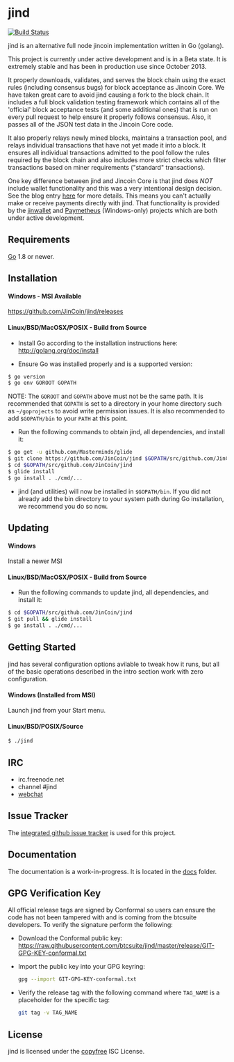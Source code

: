 jind
====

[![Build Status](https://travis-ci.org/roasbeef/btcd.png?branch=master)](https://travis-ci.org/roasbeef/btcd)

jind is an alternative full node jincoin implementation written in Go (golang).

This project is currently under active development and is in a Beta state.  It
is extremely stable and has been in production use since October 2013.

It properly downloads, validates, and serves the block chain using the exact
rules (including consensus bugs) for block acceptance as Jincoin Core.  We have
taken great care to avoid jind causing a fork to the block chain.  It includes a
full block validation testing framework which contains all of the 'official'
block acceptance tests (and some additional ones) that is run on every pull
request to help ensure it properly follows consensus.  Also, it passes all of
the JSON test data in the Jincoin Core code.

It also properly relays newly mined blocks, maintains a transaction pool, and
relays individual transactions that have not yet made it into a block.  It
ensures all individual transactions admitted to the pool follow the rules
required by the block chain and also includes more strict checks which filter
transactions based on miner requirements ("standard" transactions).

One key difference between jind and Jincoin Core is that jind does *NOT* include
wallet functionality and this was a very intentional design decision.  See the
blog entry [here](https://blog.conformal.com/btcd-not-your-moms-bitcoin-daemon)
for more details.  This means you can't actually make or receive payments
directly with jind.  That functionality is provided by the
[jinwallet](https://github.com/JinCoin/jinwallet) and
[Paymetheus](https://github.com/btcsuite/Paymetheus) (Windows-only) projects
which are both under active development.

## Requirements

[Go](http://golang.org) 1.8 or newer.

## Installation

#### Windows - MSI Available

https://github.com/JinCoin/jind/releases

#### Linux/BSD/MacOSX/POSIX - Build from Source

- Install Go according to the installation instructions here:
  http://golang.org/doc/install

- Ensure Go was installed properly and is a supported version:

```bash
$ go version
$ go env GOROOT GOPATH
```

NOTE: The `GOROOT` and `GOPATH` above must not be the same path.  It is
recommended that `GOPATH` is set to a directory in your home directory such as
`~/goprojects` to avoid write permission issues.  It is also recommended to add
`$GOPATH/bin` to your `PATH` at this point.

- Run the following commands to obtain jind, all dependencies, and install it:

```bash
$ go get -u github.com/Masterminds/glide
$ git clone https://github.com/JinCoin/jind $GOPATH/src/github.com/JinCoin/jind
$ cd $GOPATH/src/github.com/JinCoin/jind
$ glide install
$ go install . ./cmd/...
```

- jind (and utilities) will now be installed in ```$GOPATH/bin```.  If you did
  not already add the bin directory to your system path during Go installation,
  we recommend you do so now.

## Updating

#### Windows

Install a newer MSI

#### Linux/BSD/MacOSX/POSIX - Build from Source

- Run the following commands to update jind, all dependencies, and install it:

```bash
$ cd $GOPATH/src/github.com/JinCoin/jind
$ git pull && glide install
$ go install . ./cmd/...
```

## Getting Started

jind has several configuration options avilable to tweak how it runs, but all
of the basic operations described in the intro section work with zero
configuration.

#### Windows (Installed from MSI)

Launch jind from your Start menu.

#### Linux/BSD/POSIX/Source

```bash
$ ./jind
```

## IRC

- irc.freenode.net
- channel #jind
- [webchat](https://webchat.freenode.net/?channels=jind)

## Issue Tracker

The [integrated github issue tracker](https://github.com/JinCoin/jind/issues)
is used for this project.

## Documentation

The documentation is a work-in-progress.  It is located in the [docs](https://github.com/JinCoin/jind/tree/master/docs) folder.

## GPG Verification Key

All official release tags are signed by Conformal so users can ensure the code
has not been tampered with and is coming from the btcsuite developers.  To
verify the signature perform the following:

- Download the Conformal public key:
  https://raw.githubusercontent.com/btcsuite/jind/master/release/GIT-GPG-KEY-conformal.txt

- Import the public key into your GPG keyring:
  ```bash
  gpg --import GIT-GPG-KEY-conformal.txt
  ```

- Verify the release tag with the following command where `TAG_NAME` is a
  placeholder for the specific tag:
  ```bash
  git tag -v TAG_NAME
  ```

## License

jind is licensed under the [copyfree](http://copyfree.org) ISC License.
